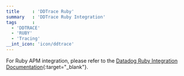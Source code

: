 ```yaml
---
title     : 'DDTrace Ruby'
summary   : 'DDTrace Ruby Integration'
tags      :
  - 'DDTRACE'
  - 'RUBY'
  - 'Tracing'
__int_icon: 'icon/ddtrace'
---
```



For Ruby APM integration, please refer to the [Datadog Ruby Integration Documentation](https://docs.datadoghq.com/tracing/trace_collection/automatic_instrumentation/dd_libraries/ruby/#advanced-configuration){:target="_blank"}.
